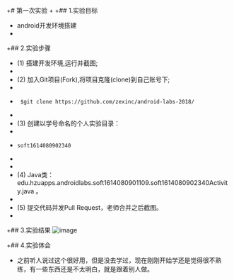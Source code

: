 +# 第一次实验
 + 
 +## 1.实验目标
 + android开发环境搭建
 + 
 +## 2.实验步骤
 + (1) 搭建开发环境,运行并截图;
 + 
 + (2) 加入Git项目(Fork),将项目克隆(clone)到自己账号下;
 + 
 +      $git clone https://github.com/zexinc/android-labs-2018/
 +      
 + (3) 创建以学号命名的个人实验目录：
 + 
 +     soft1614080902340
 +      
 +     
 + (4) Java类：edu.hzuapps.androidlabs.soft1614080901109.soft1614080902340Activity.java 。
 + 
 + (5) 提交代码并发Pull Request，老师合并之后截图。
 + 
 +## 3.实验结果
  ![image](https://github.com/zexinc/android-labs-2018/blob/d77bfc7344c9247aac776f0133c159f21771d9dc/soft1614080902340/jietu.png)
 
 +## 4.实验体会
 +    之前听人说过这个很好用，但是没去学过，现在刚刚开始学还是觉得很不熟练，有一些东西还是不太明白，就是跟着别人做。
